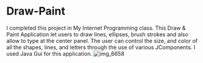 # Draw-Paint
I completed this project in My Internet Programming class. This Draw &amp; Paint Application let users to draw lines, ellipses, brush strokes and also allow to type at the center panel. The user can control the size, and color of all the shapes, lines, and letters through the use of various JComponents. I used Java Gui for this application.
![img_6658](https://cloud.githubusercontent.com/assets/24209732/23450482/68d9bc32-fe29-11e6-8a78-f68448684013.JPG)
